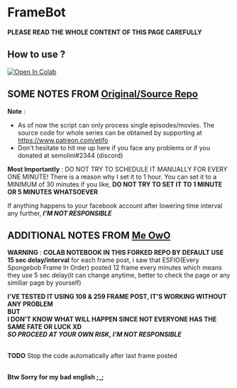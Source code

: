 # FrameBot

**PLEASE READ THE WHOLE CONTENT OF THIS PAGE CAREFULLY**

## How to use ?
<a href="https://colab.research.google.com/github/izu14/FrameBot/blob/master/FrameBot_Colab.ipynb" target="_parent\"><img src="https://colab.research.google.com/assets/colab-badge.svg" alt="Open In Colab"/></a>

## SOME NOTES FROM [Original/Source Repo](https://github.com/Boidushya/FrameBot)

**Note** :
* As of now the script can only process single episodes/movies. The source code for whole series can be obtained by supporting at https://www.patreon.com/etjfo
* Don't hesitate to hit me up here if you face any problems or if you donated at semolini#2344 (discord)

**Most Importantly** : DO NOT TRY TO SCHEDULE IT MANUALLY FOR EVERY ONE MINUTE! There is a reason why I set it to 1 hour.
You can set it to a MINIMUM of 30 minutes if you like, **DO NOT TRY TO SET IT TO 1 MINUTE OR 5 MINUTES WHATSOEVER**

If anything happens to your facebook account after lowering time interval any further, ***I'M NOT RESPONSIBLE***

## ADDITIONAL NOTES FROM [Me OwO](https://github.com/izu14)

**WARNING** : **COLAB NOTEBOOK IN THIS FORKED REPO BY DEFAULT USE 15 sec delay/interval** for each frame post, i saw that ESFIO(Every Spongebob Frame In Order) posted 12 frame every minutes which means they use 5 sec delay(it can change anytime, better to check the page or any similiar page by yourself)

**I'VE TESTED IT USING 108 & 259 FRAME POST, IT'S WORKING WITHOUT ANY PROBLEM**
<br>**BUT**
<br>**I DON'T KNOW WHAT WILL HAPPEN SINCE NOT EVERYONE HAS THE SAME FATE OR LUCK XD**
<br>***SO PROCEED AT YOUR OWN RISK, I'M NOT RESPONSIBLE***

<br>**TODO**
Stop the code automatically after last frame posted

<br>**Btw Sorry for my bad english ;_;**
